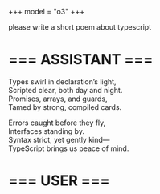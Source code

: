 +++
model = "o3"
+++

please write a short poem about typescript

# === ASSISTANT ===

Types swirl in declaration’s light,  
Scripted clear, both day and night.  
Promises, arrays, and guards,  
Tamed by strong, compiled cards.

Errors caught before they fly,  
Interfaces standing by.  
Syntax strict, yet gently kind—  
TypeScript brings us peace of mind.

# === USER ===


